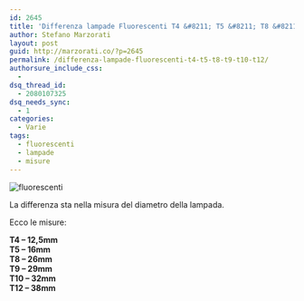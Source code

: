 ```yaml
---
id: 2645
title: 'Differenza lampade Fluorescenti T4 &#8211; T5 &#8211; T8 &#8211; T9 &#8211; T10 &#8211; T12'
author: Stefano Marzorati
layout: post
guid: http://marzorati.co/?p=2645
permalink: /differenza-lampade-fluorescenti-t4-t5-t8-t9-t10-t12/
authorsure_include_css:
  - 
dsq_thread_id:
  - 2080107325
dsq_needs_sync:
  - 1
categories:
  - Varie
tags:
  - fluorescenti
  - lampade
  - misure
---
```

![fluorescenti](https://www.swe.siemens.com/italy/web/IndustryGreenProgram/greenindustria/risparmioenergia/Illuminazione/PublishingImages/Osram-lampade%20fluorescenti.jpg)   

La differenza sta nella misura del diametro della lampada.

Ecco le misure:

**T4 &#8211; 12,5mm  
T5 &#8211; 16mm  
T8 &#8211; 26mm  
T9 &#8211; 29mm  
T10 &#8211; 32mm  
T12 &#8211; 38mm**